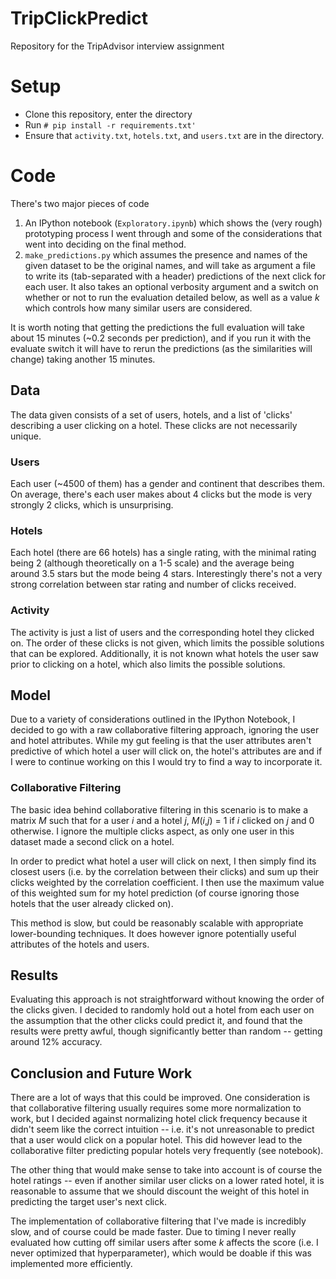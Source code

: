 # TripClickPredict
Repository for the TripAdvisor interview assignment

# Setup

- Clone this repository, enter the directory
- Run `# pip install -r requirements.txt'`
- Ensure that `activity.txt`, `hotels.txt`, and `users.txt` are in the directory.

# Code

There's two major pieces of code

1. An IPython notebook (`Exploratory.ipynb`) which shows the (very rough) prototyping process I went through and some of the considerations that went into deciding on the final method.
2. `make_predictions.py` which assumes the presence and names of the given dataset to be the original names, and will take as argument a file to write its (tab-separated with a header) predictions of the next click for each user. It also takes an optional verbosity argument and a switch on whether or not to run the evaluation detailed below, as well as a value _k_ which controls how many similar users are considered.

It is worth noting that getting the predictions the full evaluation will take about 15 minutes (~0.2 seconds per prediction), and if you run it with the evaluate switch it will have to rerun the predictions (as the similarities will change) taking another 15 minutes.

## Data

The data given consists of a set of users, hotels, and a list of 'clicks' describing a user clicking on a hotel. These clicks are not necessarily unique.

### Users

Each user (~4500 of them) has a gender and continent that describes them. On average, there's each user makes about 4 clicks but the mode is very strongly 2 clicks, which is unsurprising.

### Hotels

Each hotel (there are 66 hotels) has a single rating, with the minimal rating being 2 (although theoretically on a 1-5 scale) and the average being around 3.5 stars but the mode being 4 stars. Interestingly there's not a very strong correlation between star rating and number of clicks received.

### Activity

The activity is just a list of users and the corresponding hotel they clicked on. The order of these clicks is not given, which limits the possible solutions that can be explored. Additionally, it is not known what hotels the user saw prior to clicking on a hotel, which also limits the possible solutions.

## Model

Due to a variety of considerations outlined in the IPython Notebook, I decided to go with a raw collaborative filtering approach, ignoring the user and hotel attributes. While my gut feeling is that the user attributes aren't predictive of which hotel a user will click on, the hotel's attributes are and if I were to continue working on this I would try to find a way to incorporate it.

### Collaborative Filtering

The basic idea behind collaborative filtering in this scenario is to make a matrix _M_ such that for a user _i_ and a hotel _j_, _M_(_i_,_j_) = 1 if _i_ clicked on _j_ and 0 otherwise. I ignore the multiple clicks aspect, as only one user in this dataset made a second click on a hotel. 

In order to predict what hotel a user will click on next, I then simply find its closest users (i.e. by the correlation between their clicks) and sum up their clicks weighted by the correlation coefficient. I then use the maximum value of this weighted sum for my hotel prediction (of course ignoring those hotels that the user already clicked on).

This method is slow, but could be reasonably scalable with appropriate lower-bounding techniques. It does however ignore potentially useful attributes of the hotels and users.

## Results

Evaluating this approach is not straightforward without knowing the order of the clicks given. I decided to randomly hold out a hotel from each user on the assumption that the other clicks could predict it, and found that the results were pretty awful, though significantly better than random -- getting around 12% accuracy.

## Conclusion and Future Work

There are a lot of ways that this could be improved. One consideration is that collaborative filtering usually requires some more normalization to work, but I decided against normalizing hotel click frequency because it didn't seem like the correct intuition -- i.e. it's not unreasonable to predict that a user would click on a popular hotel. This did however lead to the collaborative filter predicting popular hotels very frequently (see notebook).

The other thing that would make sense to take into account is of course the hotel ratings -- even if another similar user clicks on a lower rated hotel, it is reasonable to assume that we should discount the weight of this hotel in predicting the target user's next click.

The implementation of collaborative filtering that I've made is incredibly slow, and of course could be made faster.
Due to timing I never really evaluated how cutting off similar users after some _k_ affects the score (i.e. I never optimized that hyperparameter), which would be doable if this was implemented more efficiently.

